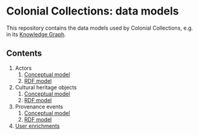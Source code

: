 # Colonial Collections: data models

This repository contains the data models used by Colonial Collections, e.g. in its [Knowledge Graph](https://data.colonialcollections.nl/data-hub/knowledge-graph).

## Contents

1. Actors
    1. [Conceptual model](./actors/conceptual.md)
    1. [RDF model](./actors/rdf.md)
1. Cultural heritage objects
    1. [Conceptual model](./objects/conceptual.md)
    1. [RDF model](./objects/rdf.md)
1. Provenance events
    1. [Conceptual model](./provenance-events/conceptual.md)
    1. [RDF model](./provenance-events/rdf.md)
1. [User enrichments](./user-enrichments/README.md)
